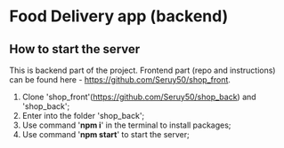 # Food Delivery app (backend)

## How to start the server

This is backend part of the project. Frontend part (repo and instructions) can be found here - https://github.com/Seruy50/shop_front.

1. Clone 'shop_front'(https://github.com/Seruy50/shop_back) and 'shop_back';
2. Enter into the folder 'shop_back';
3. Use command '**npm i**' in the terminal to install packages;
4. Use command '**npm start**' to start the server;
